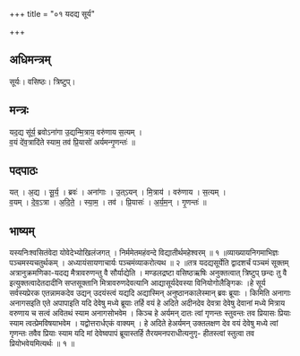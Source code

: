 +++
title = "०१ यदद्य सूर्य"

+++
## अधिमन्त्रम्
सूर्यः। वसिष्ठः। त्रिष्टुप्।

## मन्त्रः
यद॒द्य सू॑र्य॒ ब्रवोऽना॑गा उ॒द्यन्मि॒त्राय॒ वरु॑णाय स॒त्यम् ।  
व॒यं दे॑व॒त्रादि॑ते स्याम॒ तव॑ प्रि॒यासो॑ अर्यमन्गृ॒णन्तः॑ ॥

## पदपाठः
यत् । अ॒द्य । सू॒र्य॒ । ब्रवः॑ । अना॑गाः । उ॒त्ऽयन् । मि॒त्राय॑ । वरु॑णाय । स॒त्यम् ।  
व॒यम् । दे॒व॒ऽत्रा । अ॒दि॒ते॒ । स्या॒म॒ । तव॑ । प्रि॒यासः॑ । अ॒र्य॒म॒न् । गृ॒णन्तः॑ ॥

## भाष्यम्
यस्यनिःश्वसितंवेदा योवेदेभ्योखिलंजगत् । निर्ममेतमहंवन्दे विद्यातीर्थमहेश्वरम् ॥ १ ॥व्याख्यायनिगमाभिज्ञः पञ्चमस्यचतुर्थकम् । अध्यायंसायणाचार्यः पञ्चमंव्याकरोत्यथ ॥ २ ॥तत्र यदद्यसूर्येति द्वादशर्चं पञ्चमं सूक्तम् अत्रानुक्रमणिका-यदद्य मैत्रावरुणन्तु वै सौर्याद्येति । मण्डलद्रष्टा वसिष्ठऋषिः अनुक्तत्वात् त्रिष्टुप् छन्दः तु वै इत्युक्तत्वादेतदादीनि सप्तसूक्तानि मित्रावरुणदेवत्यानि आद्यासूर्यदेवस्या विनियोगोलैङ्गिकः ।हे सूर्य सर्वस्यप्रेरक एतन्नामकदेव उद्यन् उदयंस्त्वं यद्यदि अद्यास्मिन् अनुष्ठानकालेस्मान् ब्रवः ब्रूयाः । किमिति अनागाः अनागसइति एते अपापाइति यदि देवेषु मध्ये ब्रूयाः तर्हि वयं हे अदिते अदीनदेव देवत्रा देवेषु देवानां मध्ये मित्राय वरुणाय च सत्वं अवितथं स्याम अनागसोभवेम । किञ्च हे अर्यमन् दातः त्वां गृणन्तः स्तुवन्तः तव प्रियासः प्रियाः स्याम त्वत्प्रेमविषयाभवेम । यद्वोत्तरार्धएकं वाक्यम् । हे अदिते हेअर्यमन् उक्तलक्षण देव वयं देवेषु मध्ये त्वां गृणन्तः तवैव प्रियाः स्याम यदि मां देवेष्वपापं ब्रूयास्तर्हि तैरयमनपराधीत्यनुगृ- हीतस्त्वां स्तुत्वा तव प्रियोभवेयमित्यर्थः ॥ १ ॥